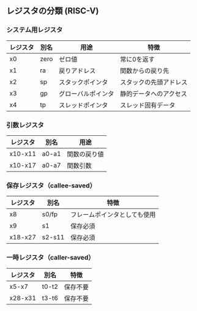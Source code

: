 ## レジスタの分類 (RISC-V)

### システム用レジスタ
| レジスタ | 別名 | 用途 | 特徴 |
|---------|------|------|------|
| x0 | zero | ゼロ値 | 常に0を返す |
| x1 | ra | 戻りアドレス | 関数からの戻り先 |
| x2 | sp | スタックポインタ | スタックの先頭アドレス |
| x3 | gp | グローバルポインタ | 静的データへのアクセス |
| x4 | tp | スレッドポインタ | スレッド固有データ |

### 引数レジスタ
| レジスタ | 別名 | 用途 |
|---------|------|------|
| x10-x11 | a0-a1 | 関数の戻り値 |
| x10-x17 | a0-a7 | 関数引数 |

### 保存レジスタ（callee-saved）
| レジスタ | 別名 | 特徴 |
|---------|------|------|
| x8 | s0/fp | フレームポインタとしても使用 |
| x9 | s1 | 保存必須 |
| x18-x27 | s2-s11 | 保存必須 |

### 一時レジスタ（caller-saved）
| レジスタ | 別名 | 特徴 |
|---------|------|------|
| x5-x7 | t0-t2 | 保存不要 |
| x28-x31 | t3-t6 | 保存不要 |
